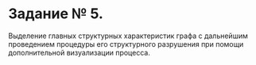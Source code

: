 # Задание № 5.
Выделение главных структурных характеристик графа с дальнейшим проведением процедуры его структурного разрушения при помощи дополнительной визуализации процесса.
